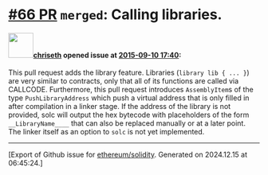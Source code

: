# [\#66 PR](https://github.com/ethereum/solidity/pull/66) `merged`: Calling libraries.

#### <img src="https://avatars.githubusercontent.com/u/9073706?v=4" width="50">[chriseth](https://github.com/chriseth) opened issue at [2015-09-10 17:40](https://github.com/ethereum/solidity/pull/66):

This pull request adds the library feature. Libraries (`library lib { ... }`) are very similar to contracts, only that all of its functions are called via CALLCODE. Furthermore, this pull request introduces `AssemblyItem`s of the type `PushLibraryAddress` which push a virtual address that is only filled in after compilation in a linker stage. If the address of the library is not provided, solc will output the hex bytecode with placeholders of the form `__LibraryName____` that can also be replaced manually or at a later point.
The linker itself as an option to `solc` is not yet implemented.





-------------------------------------------------------------------------------



[Export of Github issue for [ethereum/solidity](https://github.com/ethereum/solidity). Generated on 2024.12.15 at 06:45:24.]
